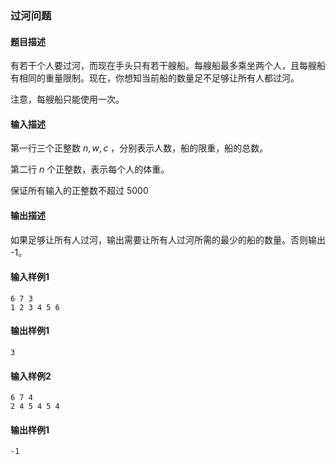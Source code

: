 ### 过河问题

#### 题目描述

有若干个人要过河，而现在手头只有若干艘船。每艘船最多乘坐两个人，且每艘船有相同的重量限制。现在，你想知当前船的数量足不足够让所有人都过河。

注意，每艘船只能使用一次。

#### 输入描述

第一行三个正整数 $n,w,c$ ，分别表示人数，船的限重，船的总数。

第二行 $n$ 个正整数，表示每个人的体重。

保证所有输入的正整数不超过 $5000$ 

#### 输出描述

如果足够让所有人过河，输出需要让所有人过河所需的最少的船的数量。否则输出 -1。

#### 输入样例1

```
6 7 3
1 2 3 4 5 6
```

#### 输出样例1

```
3
```

#### 输入样例2

```
6 7 4
2 4 5 4 5 4
```

#### 输出样例1

```
-1
```
